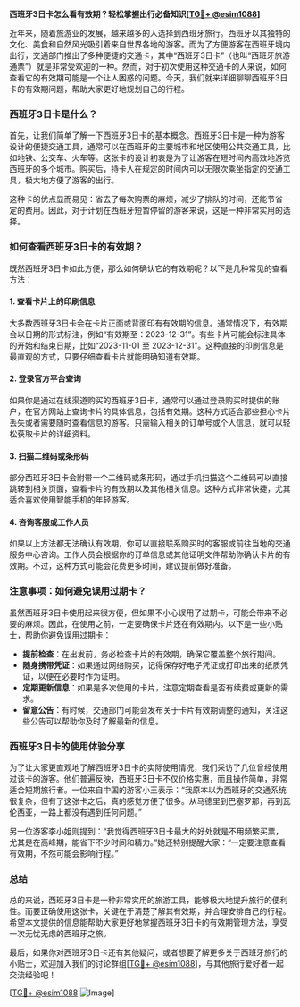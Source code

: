 **西班牙3日卡怎么看有效期？轻松掌握出行必备知识[[TG💪+ @esim1088](https://t.me/s/esim1088)]**

近年来，随着旅游业的发展，越来越多的人选择到西班牙旅行。西班牙以其独特的文化、美食和自然风光吸引着来自世界各地的游客。而为了方便游客在西班牙境内出行，交通部门推出了多种便捷的交通卡，其中“西班牙3日卡”（也叫“西班牙旅游通票”）就是非常受欢迎的一种。然而，对于初次使用这种交通卡的人来说，如何查看它的有效期可能是一个让人困惑的问题。今天，我们就来详细聊聊西班牙3日卡的有效期问题，帮助大家更好地规划自己的行程。

### 西班牙3日卡是什么？

首先，让我们简单了解一下西班牙3日卡的基本概念。西班牙3日卡是一种为游客设计的便捷交通工具，通常可以在西班牙的主要城市和地区使用公共交通工具，比如地铁、公交车、火车等。这张卡的设计初衷是为了让游客在短时间内高效地游览西班牙的多个城市。购买后，持卡人在规定的时间内可以无限次乘坐指定的交通工具，极大地方便了游客的出行。

这种卡的优点显而易见：省去了每次购票的麻烦，减少了排队的时间，还能节省一定的费用。因此，对于计划在西班牙短暂停留的游客来说，这是一种非常实用的选择。

### 如何查看西班牙3日卡的有效期？

既然西班牙3日卡如此方便，那么如何确认它的有效期呢？以下是几种常见的查看方法：

#### 1. 查看卡片上的印刷信息

大多数西班牙3日卡会在卡片正面或背面印有有效期的信息。通常情况下，有效期会以日期的形式标注，例如“有效期至：2023-12-31”。有些卡片可能会标注具体的开始和结束日期，比如“2023-11-01 至 2023-12-31”。这种直接的印刷信息是最直观的方式，只要仔细查看卡片就能明确知道有效期。

#### 2. 登录官方平台查询

如果你是通过在线渠道购买的西班牙3日卡，通常可以通过登录购买时提供的账户，在官方网站上查询卡片的具体信息，包括有效期。这种方式适合那些担心卡片丢失或者需要随时查看信息的游客。只需输入相关的订单号或个人信息，就可以轻松获取卡片的详细资料。

#### 3. 扫描二维码或条形码

部分西班牙3日卡会附带一个二维码或条形码，通过手机扫描这个二维码可以直接跳转到相关页面，查看卡片的有效期以及其他相关信息。这种方式非常快捷，尤其适合喜欢使用智能手机的年轻游客。

#### 4. 咨询客服或工作人员

如果以上方法都无法确认有效期，你可以直接联系购买时的客服或前往当地的交通服务中心咨询。工作人员会根据你的订单信息或其他证明文件帮助你确认卡片的有效期。不过，这种方式可能会花费更多时间，建议提前做好准备。

### 注意事项：如何避免误用过期卡？

虽然西班牙3日卡使用起来很方便，但如果不小心误用了过期卡，可能会带来不必要的麻烦。因此，在使用之前，一定要确保卡片还在有效期内。以下是一些小贴士，帮助你避免误用过期卡：

- **提前检查**：在出发前，务必检查卡片的有效期，确保它覆盖整个旅行期间。
- **随身携带凭证**：如果通过网络购买，记得保存好电子凭证或打印出来的纸质凭证，以便在必要时作为证明。
- **定期更新信息**：如果是多次使用的卡片，注意定期查看是否有续费或更新的需求。
- **留意公告**：有时候，交通部门可能会发布关于卡片有效期调整的通知，关注这些公告可以帮助你及时了解最新的信息。

### 西班牙3日卡的使用体验分享

为了让大家更直观地了解西班牙3日卡的实际使用情况，我们采访了几位曾经使用过该卡的游客。他们普遍反映，西班牙3日卡不仅价格实惠，而且操作简单，非常适合短期旅行者。一位来自中国的游客小王表示：“我原本以为西班牙的交通系统很复杂，但有了这张卡之后，真的感觉方便了很多。从马德里到巴塞罗那，再到瓦伦西亚，一路上都没有遇到任何问题。”

另一位游客李小姐则提到：“我觉得西班牙3日卡最大的好处就是不用频繁买票，尤其是在高峰期，能省下不少时间和精力。”她还特别提醒大家：“一定要注意查看有效期，不然可能会影响行程。”

### 总结

总的来说，西班牙3日卡是一种非常实用的旅游工具，能够极大地提升旅行的便利性。而要正确使用这张卡，关键在于清楚了解其有效期，并合理安排自己的行程。希望本文提供的信息能帮助大家更好地掌握西班牙3日卡的有效期管理方法，享受一次无忧无虑的西班牙之旅。

最后，如果你对西班牙3日卡还有其他疑问，或者想要了解更多关于西班牙旅行的小贴士，欢迎加入我们的讨论群组[[TG💪+ @esim1088](https://t.me/s/esim1088)]，与其他旅行爱好者一起交流经验吧！

[[TG💪+ @esim1088](https://t.me/s/esim1088) ![Image](https://i.postimg.cc/4NQfJmqS/Snipaste-2025-05-13-00-14-12.png)]